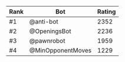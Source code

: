 Rank|Bot|Rating
---|---|---
#1|@anti-bot|2352
#2|@OpeningsBot|2236
#3|@pawnrobot|1959
#4|@MinOpponentMoves|1229

